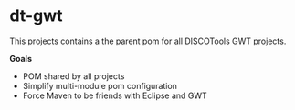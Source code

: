 dt-gwt
======

This projects contains a the parent pom for all DISCOTools GWT projects. 

**Goals**
* POM shared by all projects
* Simplify multi-module pom configuration
* Force Maven to be friends with Eclipse and GWT
